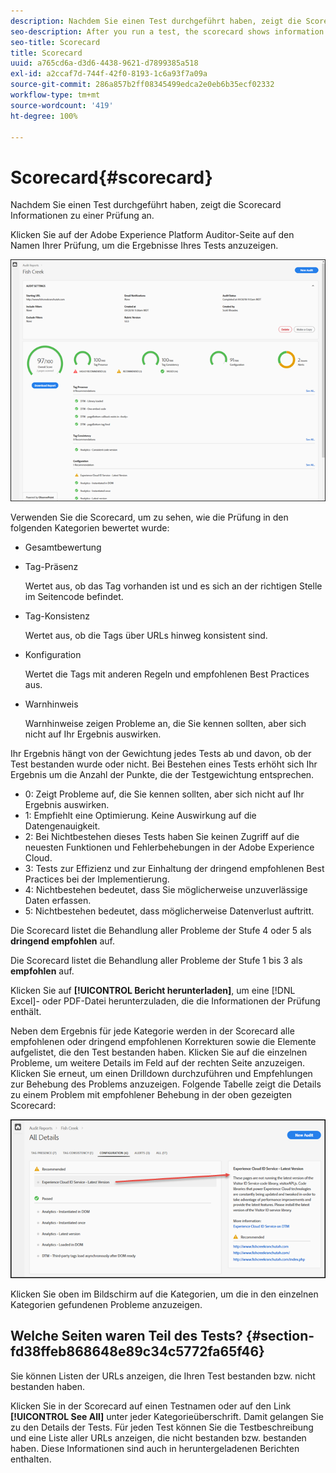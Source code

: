 ```yaml
---
description: Nachdem Sie einen Test durchgeführt haben, zeigt die Scorecard Informationen zu einer Prüfung an.
seo-description: After you run a test, the scorecard shows information about an audit.
seo-title: Scorecard
title: Scorecard
uuid: a765cd6a-d3d6-4438-9621-d7899385a518
exl-id: a2ccaf7d-744f-42f0-8193-1c6a93f7a09a
source-git-commit: 286a857b2ff08345499edca2e0eb6b35ecf02332
workflow-type: tm+mt
source-wordcount: '419'
ht-degree: 100%

---
```


# Scorecard{#scorecard}

Nachdem Sie einen Test durchgeführt haben, zeigt die Scorecard Informationen zu einer Prüfung an.

Klicken Sie auf der Adobe Experience Platform Auditor-Seite auf den Namen Ihrer Prüfung, um die Ergebnisse Ihres Tests anzuzeigen.

![](assets/report.png)

Verwenden Sie die Scorecard, um zu sehen, wie die Prüfung in den folgenden Kategorien bewertet wurde:

* Gesamtbewertung
* Tag-Präsenz

   Wertet aus, ob das Tag vorhanden ist und es sich an der richtigen Stelle im Seitencode befindet.
* Tag-Konsistenz

   Wertet aus, ob die Tags über URLs hinweg konsistent sind.
* Konfiguration

   Wertet die Tags mit anderen Regeln und empfohlenen Best Practices aus.
* Warnhinweis

   Warnhinweise zeigen Probleme an, die Sie kennen sollten, aber sich nicht auf Ihr Ergebnis auswirken.

Ihr Ergebnis hängt von der Gewichtung jedes Tests ab und davon, ob der Test bestanden wurde oder nicht. Bei Bestehen eines Tests erhöht sich Ihr Ergebnis um die Anzahl der Punkte, die der Testgewichtung entsprechen.

* 0: Zeigt Probleme auf, die Sie kennen sollten, aber sich nicht auf Ihr Ergebnis auswirken.
* 1: Empfiehlt eine Optimierung. Keine Auswirkung auf die Datengenauigkeit.
* 2: Bei Nichtbestehen dieses Tests haben Sie keinen Zugriff auf die neuesten Funktionen und Fehlerbehebungen in der Adobe Experience Cloud.
* 3: Tests zur Effizienz und zur Einhaltung der dringend empfohlenen Best Practices bei der Implementierung.
* 4: Nichtbestehen bedeutet, dass Sie möglicherweise unzuverlässige Daten erfassen.
* 5: Nichtbestehen bedeutet, dass möglicherweise Datenverlust auftritt.

Die Scorecard listet die Behandlung aller Probleme der Stufe 4 oder 5 als **dringend empfohlen** auf.

Die Scorecard listet die Behandlung aller Probleme der Stufe 1 bis 3 als **empfohlen** auf.

Klicken Sie auf **[!UICONTROL Bericht herunterladen]**, um eine [!DNL Excel]- oder PDF-Datei herunterzuladen, die die Informationen der Prüfung enthält.

Neben dem Ergebnis für jede Kategorie werden in der Scorecard alle empfohlenen oder dringend empfohlenen Korrekturen sowie die Elemente aufgelistet, die den Test bestanden haben. Klicken Sie auf die einzelnen Probleme, um weitere Details im Feld auf der rechten Seite anzuzeigen. Klicken Sie erneut, um einen Drilldown durchzuführen und Empfehlungen zur Behebung des Problems anzuzeigen. Folgende Tabelle zeigt die Details zu einem Problem mit empfohlener Behebung in der oben gezeigten Scorecard:

![](assets/report-issue-details.png)

Klicken Sie oben im Bildschirm auf die Kategorien, um die in den einzelnen Kategorien gefundenen Probleme anzuzeigen.

## Welche Seiten waren Teil des Tests? {#section-fd38ffeb868648e89c34c5772fa65f46}

Sie können Listen der URLs anzeigen, die Ihren Test bestanden bzw. nicht bestanden haben.

Klicken Sie in der Scorecard auf einen Testnamen oder auf den Link **[!UICONTROL See All]** unter jeder Kategorieüberschrift. Damit gelangen Sie zu den Details der Tests. Für jeden Test können Sie die Testbeschreibung und eine Liste aller URLs anzeigen, die nicht bestanden bzw. bestanden haben. Diese Informationen sind auch in heruntergeladenen Berichten enthalten.
